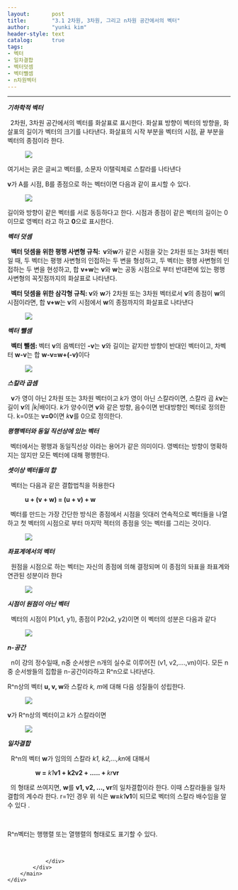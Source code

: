 ```yaml
---
layout:       post
title:        "3.1 2차원, 3차원, 그리고 n차원 공간에서의 벡터"
author:       "yunki kim"
header-style: text
catalog:      true
tags: 
- 벡터
- 일차결합
- 벡터덧셈
- 벡터뺄셈
- n차원벡터
---
```


<head></head>
<body id="tt-body-page" class="">
<div id="wrap" class="wrap-right">
    <div id="container">
        <main class="main ">
            <div class="area-main">
                <div class="area-view">
                    <div class="article-header"></div>
                    <hr>
                    <div class="article-view">
                        <div class="contents_style">
                            <p><i><b>기하학적 벡터</b></i></p>
<p><b>&nbsp;&nbsp;</b>2차원, 3차원 공간에서의 벡터를 화살표로 표시한다. 화살표 방향이 벡터의 방향을, 화살표의 길이가 벡터의 크기를 나타낸다. 화살표의 시작 부분을 벡터의 시점, 끝 부분을 벡터의 종점이라 한다.</p>
<p></p><figure class="imageblock alignCenter" data-origin-width="0" data-origin-height="0" data-ke-mobilestyle="widthContent">
    <span data-lightbox="lightbox">
        <img src="/img/My4xIDLssKjsm5AsIDPssKjsm5AsIOq3uOumrOqzoCBu7LCo7JuQIOqzteqwhOyXkOyEnOydmCDrsqHthLA=/img.png" data-origin-width="0" data-origin-height="0" data-ke-mobilestyle="widthContent">
    </span>
    <figcaption></figcaption>
</figure><p></p>
<p>여기서는 굵은 글씨고 벡터를, 소문자 이탤릭체로 스칼라를 나타낸다</p>
<p><b>v</b>가 A를 시점, B를 종점으로 하는 벡터이면 다음과 같이 표시할 수 있다.</p>
<p></p><figure class="imageblock alignCenter" data-origin-width="0" data-origin-height="0" data-ke-mobilestyle="widthContent">
    <span data-lightbox="lightbox">
        <img src="/img/My4xIDLssKjsm5AsIDPssKjsm5AsIOq3uOumrOqzoCBu7LCo7JuQIOqzteqwhOyXkOyEnOydmCDrsqHthLA=/img_1.png" data-origin-width="0" data-origin-height="0" data-ke-mobilestyle="widthContent">
    </span>
    <figcaption></figcaption>
</figure><p></p>
<p>길이와 방향이 같은 벡터를 서로 동등하다고 한다. 시점과 종점이 같은 벡터의 길이는 0이므로 영벡터 라고 하고&nbsp;<b>0</b>으로 표시한다.</p>
<p><i><b>벡터 덧셈</b></i></p>
<p>&nbsp; <b>벡터 덧셈을 위한 평행 사변형 규칙:&nbsp; v</b>와<b>w</b>가 같은 시점을 갖는 2차원 또는 3차원 벡터일 때, 두 벡터는 평행 사변형의 인접하는 두 변을 형성하고, 두 벡터는 평행 사변형의 인접하는 두 변을 현성하고, 합 <b>v+w</b>는 <b>v</b>와 <b>w</b>는 공동 시점으로 부터 반대편에 있는 평행사변형의 꼭짓점까지의 화살표로 나타낸다.</p>
<p>&nbsp;&nbsp;<b>벡터 덧셈을 위한 삼각형 규칙: v</b>와 <b>w</b>가 2차원 또는 3차원 벡터로서&nbsp;<b>v</b>의 종점이&nbsp;<b>w</b>의 시점이라면, 합 <b>v+w</b>는&nbsp;<b>v</b>의 시점에서&nbsp;<b>w</b>의 종점까지의 화살표로 나타낸다</p>
<p></p><figure class="imageblock alignCenter" data-origin-width="0" data-origin-height="0" data-ke-mobilestyle="widthContent">
    <span data-lightbox="lightbox">
        <img src="/img/My4xIDLssKjsm5AsIDPssKjsm5AsIOq3uOumrOqzoCBu7LCo7JuQIOqzteqwhOyXkOyEnOydmCDrsqHthLA=/img_2.png" data-origin-width="0" data-origin-height="0" data-ke-mobilestyle="widthContent">
    </span>
    <figcaption></figcaption>
</figure><p></p>
<p><b></b><i><b>벡터 뺄셈</b></i></p>
<p><i></i>&nbsp;&nbsp;<b>벡터 뺄셈:&nbsp;</b>벡터&nbsp;<b>v</b>의 음벡터인 <b>-</b><b>v</b>는 <b>v</b>와 길이는 같지만 방향이 반대인 벡터이고, 차벡터 <b>w-v</b>는 합 <b>w-v=w+(-v)</b>이다</p>
<p></p><figure class="imageblock alignCenter" data-origin-width="0" data-origin-height="0" data-ke-mobilestyle="widthContent">
    <span data-lightbox="lightbox">
        <img src="/img/My4xIDLssKjsm5AsIDPssKjsm5AsIOq3uOumrOqzoCBu7LCo7JuQIOqzteqwhOyXkOyEnOydmCDrsqHthLA=/img_3.png" data-origin-width="0" data-origin-height="0" data-ke-mobilestyle="widthContent">
    </span>
    <figcaption></figcaption>
</figure><p></p>
<p><i><b>스칼라 곱셈</b></i></p>
<p><i></i>&nbsp;&nbsp;<b>v</b>가 영이 아닌 2차원 또는 3차원 벡터이고&nbsp;<i>k</i>가 영이 아닌 스칼라이면, 스칼라 곱&nbsp;<i>k</i><b>v</b>는 길이&nbsp;<b>v</b>의 <i>|k|</i>배이다.&nbsp;<i>k</i>가 양수이면&nbsp;<b>v</b>와 같은 방향, 음수이면 반대방향인 벡터로 정의한다. k=0또는&nbsp;<b>v=0</b>이면&nbsp;<i>k</i><b>v</b>를 0으로 정의한다.</p>
<p><i><b>평행벡터와 동일 직선상에 있는 벡터</b></i></p>
<p><i><b>&nbsp;&nbsp;</b></i>벡터에서는 평행과 동일직선상 이라는 용어가 같은 의미이다. 영벡터는 방향이 명확하지는 않지만 모든 벡터에 대해 평행한다.</p>
<p><i><b>셋이상 벡터들의 합</b></i></p>
<p><i></i>&nbsp; 벡터는 다음과 같은 결합법칙을 허용한다</p>
<p>&nbsp; &nbsp; &nbsp; &nbsp; &nbsp; <b>u + (v + w) = (u + v) + w</b></p>
<p><b>&nbsp;&nbsp;</b>벡터를 만드는 가장 간단한 방식은 종점에서 시점을 잇대러 연속적으로 벡터들을 나열하고 첫 벡터의 시점으로 부터 마지막 젝터의 종점을 잇는 벡터를 그리는 것이다.&nbsp;</p>
<p></p><figure class="imageblock alignCenter" data-origin-width="0" data-origin-height="0" data-ke-mobilestyle="widthContent">
    <span data-lightbox="lightbox">
        <img src="/img/My4xIDLssKjsm5AsIDPssKjsm5AsIOq3uOumrOqzoCBu7LCo7JuQIOqzteqwhOyXkOyEnOydmCDrsqHthLA=/img_4.png" data-origin-width="0" data-origin-height="0" data-ke-mobilestyle="widthContent">
    </span>
    <figcaption></figcaption>
</figure><p></p>
<p><i><b>좌표계에서의 벡터</b></i></p>
<p><i></i>&nbsp; 원점을 시점으로 하는 벡터는 자신의 종점에 의해 결정되며 이 종점의 돠표을 좌표계와 연관된 성분이라 한다&nbsp;</p>
<p></p><figure class="imageblock alignCenter" data-origin-width="0" data-origin-height="0" data-ke-mobilestyle="widthContent">
    <span data-lightbox="lightbox">
        <img src="/img/My4xIDLssKjsm5AsIDPssKjsm5AsIOq3uOumrOqzoCBu7LCo7JuQIOqzteqwhOyXkOyEnOydmCDrsqHthLA=/img_5.png" data-origin-width="0" data-origin-height="0" data-ke-mobilestyle="widthContent">
    </span>
    <figcaption></figcaption>
</figure><p></p>
<p><i><b>시점이 원점이 아닌 벡터</b></i></p>
<p><i></i>&nbsp; 벡터의 시점이 P1(x1, y1), 종점이 P2(x2, y2)이면 이 벡터의 성분은 다음과 같다</p>
<p></p><figure class="imageblock alignCenter" data-origin-width="0" data-origin-height="0" data-ke-mobilestyle="widthContent">
    <span data-lightbox="lightbox">
        <img src="/img/My4xIDLssKjsm5AsIDPssKjsm5AsIOq3uOumrOqzoCBu7LCo7JuQIOqzteqwhOyXkOyEnOydmCDrsqHthLA=/img_6.png" data-origin-width="0" data-origin-height="0" data-ke-mobilestyle="widthContent">
    </span>
    <figcaption></figcaption>
</figure><p></p>
<p><i><b>n-공간</b></i></p>
<p>&nbsp; n이 걍의 정수일때, n중 순서쌍은 n개의 실수로 이루어진 (v1, v2,....,vn)이다. 모든 n중 순서쌍들의 집합을 n-공간이라하고 R^n으로 나타낸다.</p>
<p>R^n상의 벡터&nbsp;<b>u, v, w</b>와 스칼라&nbsp;<i>k, m</i>에 대해 다음 성질들이 성립한다.</p>
<p></p><figure class="imageblock alignCenter" data-origin-width="0" data-origin-height="0" data-ke-mobilestyle="widthContent">
    <span data-lightbox="lightbox">
        <img src="/img/My4xIDLssKjsm5AsIDPssKjsm5AsIOq3uOumrOqzoCBu7LCo7JuQIOqzteqwhOyXkOyEnOydmCDrsqHthLA=/img_7.png" data-origin-width="0" data-origin-height="0" data-ke-mobilestyle="widthContent">
    </span>
    <figcaption></figcaption>
</figure><p></p>
<p><b>v</b>가 R^n상의 벡터이고 <i>k</i>가 스칼라이면</p>
<p></p><figure class="imageblock alignCenter" data-origin-width="0" data-origin-height="0" data-ke-mobilestyle="widthContent">
    <span data-lightbox="lightbox">
        <img src="/img/My4xIDLssKjsm5AsIDPssKjsm5AsIOq3uOumrOqzoCBu7LCo7JuQIOqzteqwhOyXkOyEnOydmCDrsqHthLA=/img_8.png" data-origin-width="0" data-origin-height="0" data-ke-mobilestyle="widthContent">
    </span>
    <figcaption></figcaption>
</figure><p></p>
<p><i><b>일차결합</b></i></p>
<p>&nbsp; R^n의 벡터&nbsp;<b>w</b>가 임의의 스칼라 <i>k1, k2,...,kn</i>에 대해서</p>
<p>&nbsp; &nbsp; &nbsp; &nbsp; &nbsp; &nbsp; &nbsp; &nbsp;&nbsp;<b>w =</b>&nbsp;<i>k1</i><b>v1 + k2v2 + ..... + </b><i>kr</i><b>vr</b></p>
<p><b>&nbsp;&nbsp;</b>의 형태로 쓰여지면, <b>w</b>를 <b>v1, v2, ..., vr</b>의 일차결합이라 한다. 이때 스칼라들을 일차결합의 계수라 한다. r=1인 경우 위 식은&nbsp;<b>w=</b><i>k1</i><b>v1</b>이 되므로 벡터의 스칼라 배수임을 알 수 있다 .</p>
<p>&nbsp;</p>
<p>R^n벡터는 행행렬 또는 열행렬의 형태로도 표기할 수 있다.</p>
                        </div>
                        <br>
                        <div class="tags"></div>
                    </div>
                    
                </div>
            </div>
        </main>
    </div>
</div>


</body>